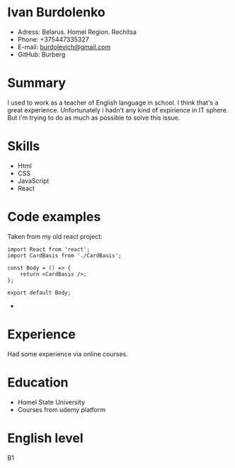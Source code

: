 # Ivan Burdolenko


+ Adress: Belarus. Homel Region. Rechitsa
+ Phone: +375447335327
+ E-mail: burdolevich@gmail.com
+ GitHub: Burberg


# Summary

I used to work as a teacher of English language in school. I think that's a great experience. Unfortunately i hadn't any kind of expirience in IT sphere. But i'm trying to do as much as possible to solve this issue.


# Skills

+ Html
+ CSS
+ JavaScript
+ React


# Code examples
Taken from my old react project:
```
import React from 'react';
import CardBasis from './CardBasis';

const Body = () => {
    return <CardBasis />;
};

export default Body;
```

-

# Experience

Had some experience via online courses.

# Education

+ Homel State University
+ Courses from udemy platform



# English level

B1
